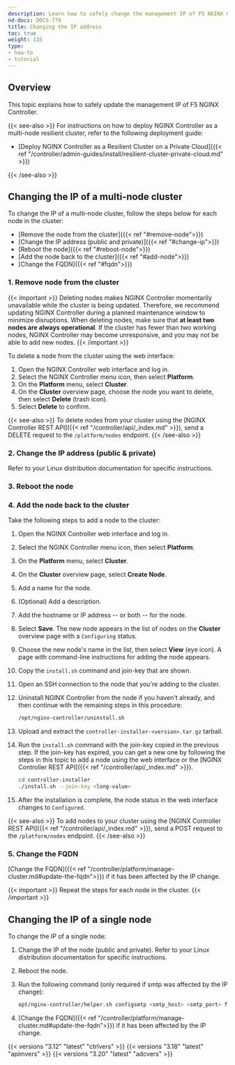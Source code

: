 ```yaml
---
description: Learn how to safely change the management IP of F5 NGINX Controller.
nd-docs: DOCS-779
title: Changing the IP address
toc: true
weight: 135
type:
- how-to
- tutorial
---
```


## Overview

This topic explains how to safely update the management IP of F5 NGINX Controller.

{{< see-also >}}
For instructions on how to deploy NGINX Controller as a multi-node resilient cluster, refer to the following deployment guide:

- [Deploy NGINX Controller as a Resilient Cluster on a Private Cloud]({{< ref "/controller/admin-guides/install/resilient-cluster-private-cloud.md" >}})

{{< /see-also >}}

## Changing the IP of a multi-node cluster

To change the IP of a multi-node cluster, follow the steps below for each node in the cluster:

- [Remove the node from the cluster]({{< ref "#remove-node">}})
- [Change the IP address (public and private)]({{< ref "#change-ip">}})
- [Reboot the node]({{< ref "#reboot-node">}})
- [Add the node back to the cluster]({{< ref "#add-node">}})
- [Change the FQDN]({{< ref "#fqdn">}})

### 1. <a name="remove-node"></a>Remove node from the cluster

   {{< important >}}
Deleting nodes makes NGINX Controller momentarily unavailable while the cluster is being updated. Therefore, we recommend updating NGINX Controller during a planned maintenance window to minimize disruptions. When deleting nodes, make sure that **at least two nodes are always operational**. If the cluster has fewer than two working nodes, NGINX Controller may become unresponsive, and you may not be able to add new nodes.
   {{< /important >}}

   To delete a node from the cluster using the web interface:

   1. Open the NGINX Controller web interface and log in.
   2. Select the NGINX Controller menu icon, then select **Platform**.
   3. On the **Platform** menu, select **Cluster**.
   4. On the **Cluster** overview page, choose the node you want to delete, then select **Delete** (trash icon).
   5. Select **Delete** to confirm.

   {{< see-also >}}
 To delete nodes from your cluster using the [NGINX Controller REST API]({{< ref "/controller/api/_index.md" >}}), send a DELETE request to the `/platform/nodes` endpoint.
   {{< /see-also >}}


### 2. <a name="change-ip"></a>Change the IP address (public & private)

Refer to your Linux distribution documentation for specific instructions.

### 3. <a name="reboot-node"></a>Reboot the node


### 4. <a name="add-node"></a>Add the node back to the cluster

   Take the following steps to add a node to the cluster:

   1. Open the NGINX Controller web interface and log in.
   1. Select the NGINX Controller menu icon, then select **Platform**.
   1. On the **Platform** menu, select **Cluster**.
   1. On the **Cluster** overview page, select **Create Node**.
   1. Add a name for the node.
   1. (Optional) Add a description.
   1. Add the hostname or IP address -- or both -- for the node.
   1. Select **Save**. The new node appears in the list of nodes on the **Cluster** overview page with a `Configuring` status.
   1. Choose the new node's name in the list, then select **View** (eye icon). A page with command-line instructions for adding the node appears.
   1. Copy the `install.sh` command and join-key that are shown.
   1. Open an SSH connection to the node that you're adding to the cluster.
   1. Uninstall NGINX Controller from the node if you haven't already, and then continue with the remaining steps in this procedure:

       ```bash
       /opt/nginx-controller/uninstall.sh
       ```

   1. Upload and extract the `controller-installer-<version>.tar.gz` tarball.
   1. Run the `install.sh` command with the join-key copied in the previous step. If the join-key has expired, you can get a new one by following the steps in this topic to add a node using the web interface or the [NGINX Controller REST API]({{< ref "/controller/api/_index.md" >}}).

       ```bash
       cd controller-installer
       ./install.sh --join-key <long-value>
      ```

   1. After the installation is complete, the node status in the web interface changes to `Configured`.

   {{< see-also >}}
To add nodes to your cluster using the [NGINX Controller REST API]({{< ref "/controller/api/_index.md" >}}), send a POST request to the `/platform/nodes` endpoint.
   {{< /see-also >}}

### 5. <a name="fqdn"></a>Change the FQDN

[Change the FQDN]({{< ref "/controller/platform/manage-cluster.md#update-the-fqdn">}}) if it has been affected by the IP change.

{{< important >}}
Repeat the steps for each node in the cluster.
{{< /important >}}

## Changing the IP of a single node

To change the IP of a single node:

1. Change the IP of the node (public and private). Refer to your Linux distribution documentation for specific instructions.

1. Reboot the node.

1. Run the following command (only required if smtp was affected by the IP change):

   ```bash
   opt/nginx-controller/helper.sh configsmtp <smtp_host> <smtp_port> false <do-not-reply-email>
   ```

1. [Change the FQDN]({{< ref "/controller/platform/manage-cluster.md#update-the-fqdn">}}) if it has been affected by the IP change.

{{< versions "3.12" "latest" "ctrlvers" >}}
{{< versions "3.18" "latest" "apimvers" >}}
{{< versions "3.20" "latest" "adcvers" >}}

